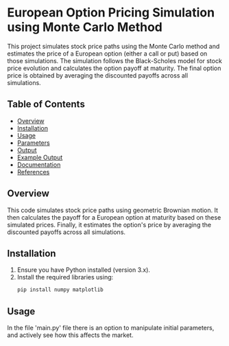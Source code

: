 # European Option Pricing Simulation using Monte Carlo Method

This project simulates stock price paths using the Monte Carlo method and estimates the price of a European option (either a call or put) based on those simulations. The 
simulation follows the Black-Scholes model for stock price evolution and calculates the option payoff at maturity. The final option price is obtained by averaging the 
discounted payoffs across all simulations.

## Table of Contents
- [Overview](#overview)
- [Installation](#installation)
- [Usage](#usage)
- [Parameters](#parameters)
- [Output](#output)
- [Example Output](#example-output)
- [Documentation](#documentation)
- [References](#references)

## Overview
This code simulates stock price paths using geometric Brownian motion. It then calculates the payoff for a European option at maturity based on these simulated prices. 
Finally, it estimates the option's price by averaging the discounted payoffs across all simulations.

## Installation
1. Ensure you have Python installed (version 3.x).
2. Install the required libraries using:
   ```bash
   pip install numpy matplotlib

## Usage 
In the file 'main.py' file there is an option to manipulate initial parameters, and actively see how this affects the market.
